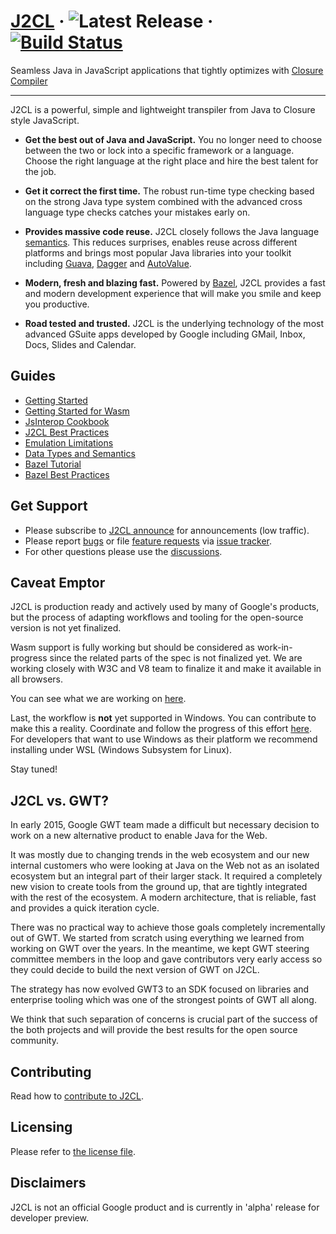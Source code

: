 # [J2CL](http://j2cl.io) &middot; ![Latest Release](https://img.shields.io/github/v/release/google/j2cl) &middot; [![Build Status](https://github.com/google/j2cl/actions/workflows/ci.yaml/badge.svg)](https://github.com/google/j2cl/actions/workflows/ci.yaml)

Seamless Java in JavaScript applications that tightly optimizes with
[Closure Compiler](https://github.com/google/closure-compiler)

---
J2CL is a powerful, simple and lightweight transpiler from Java to Closure style
JavaScript.

* **Get the best out of Java and JavaScript.** You no longer need to choose between
the two or lock into a specific framework or a language. Choose the right language
at the right place and hire the best talent for the job.

* **Get it correct the first time.** The robust run-time type checking based on
the strong Java type system combined with the advanced cross language type checks
catches your mistakes early on.

* **Provides massive code reuse.** J2CL closely follows the Java language
[semantics](docs/limitations.md). This reduces surprises, enables reuse across
different platforms and brings most popular Java libraries into your toolkit
including [Guava](https://github.com/google/guava), [Dagger](https://dagger.dev/)
and [AutoValue](https://github.com/google/auto/tree/master/value).

* **Modern, fresh and blazing fast.** Powered by [Bazel](https://bazel.build/),
J2CL provides a fast and modern development experience that will make you smile
and keep you productive.

* **Road tested and trusted.** J2CL is the underlying technology of the most
advanced GSuite apps developed by Google including GMail, Inbox, Docs, Slides
and Calendar.


Guides
------
- [Getting Started](docs/getting-started.md)
- [Getting Started for Wasm](docs/getting-started-j2wasm.md)
- [JsInterop Cookbook](docs/jsinterop-by-example.md)
- [J2CL Best Practices](docs/best-practices.md)
- [Emulation Limitations](docs/limitations.md)
- [Data Types and Semantics](docs/semantics.md)
- [Bazel Tutorial](https://docs.bazel.build/versions/master/tutorial/java.html)
- [Bazel Best Practices](https://docs.bazel.build/versions/master/best-practices.html)


Get Support
------
- Please subscribe to [J2CL announce](http://groups.google.com/forum/#!forum/j2cl-announce) for announcements (low traffic).
- Please report [bugs](https://github.com/google/j2cl/issues/new?template=bug_report.md&labels=bug)
or file [feature requests](https://github.com/google/j2cl/issues/new?template=feature_request.md&labels=enhancement)
via [issue tracker](https://github.com/google/j2cl/issues).
- For other questions please use the [discussions](https://github.com/google/j2cl/discussions/new?category=q-a).


Caveat Emptor
-------------
J2CL is production ready and actively used by many of Google's products, but the
process of adapting workflows and tooling for the open-source version is not yet
finalized.

Wasm support is fully working but should be considered as work-in-progress since
the related parts of the spec is not finalized yet. We are working closely with
W3C and V8 team to finalize it and make it available in all browsers.

You can see what we are working on [here](https://github.com/google/j2cl/issues/93).

Last, the workflow is **not** yet supported in Windows. You can contribute to
make this a reality. Coordinate and follow the progress of this effort
[here](https://github.com/google/j2cl/issues/9).
For developers that want to use Windows as their platform we recommend
installing under WSL (Windows Subsystem for Linux).

Stay tuned!


J2CL vs. GWT?
---
In early 2015, Google GWT team made a difficult but necessary decision to work
on a new alternative product to enable Java for the Web.

It was mostly due to changing trends in the web ecosystem and our new internal
customers who were looking at Java on the Web not as an isolated ecosystem but
an integral part of their larger stack. It required a completely new vision
to create tools from the ground up, that are tightly integrated with the rest of
the ecosystem. A modern architecture, that is reliable, fast and provides a
quick iteration cycle.

There was no practical way to achieve those goals completely incrementally out
of GWT. We started from scratch using everything we learned from working on GWT
over the years. In the meantime, we kept GWT steering committee members in the
loop and gave contributors very early access so they could decide to build the
next version of GWT on J2CL.

The strategy has now evolved GWT3 to an SDK focused on libraries and enterprise
tooling which was one of the strongest points of GWT all along.

We think that such separation of concerns is crucial part of the success of the
both projects and will provide the best results for the open source community.


Contributing
------------
Read how to [contribute to J2CL](CONTRIBUTING.md).

Licensing
---------
Please refer to [the license file](LICENSE).

Disclaimers
-----------
J2CL is not an official Google product and is currently in 'alpha' release for developer preview.
